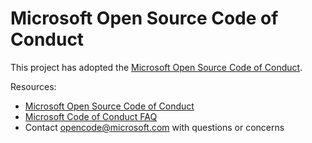 # Microsoft Open Source Code of Conduct

This project has adopted the [Microsoft Open Source Code of Conduct](https://opensource.microsoft.com/codeofconduct/).

Resources:

*   [Microsoft Open Source Code of Conduct](https://opensource.microsoft.com/codeofconduct/)
*   [Microsoft Code of Conduct FAQ](https://opensource.microsoft.com/codeofconduct/faq/)
*   Contact <opencode@microsoft.com> with questions or concerns
